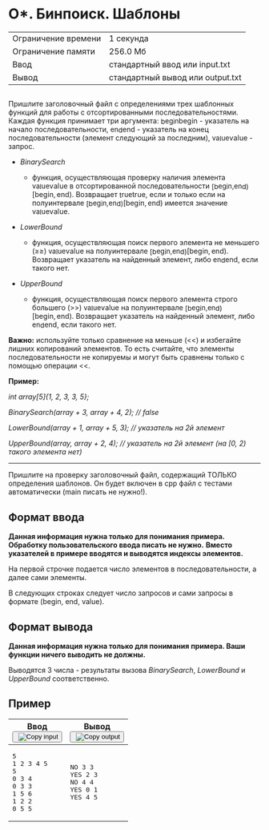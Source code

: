 <div class="problem-statement problem-statement_type_markdown">
    <div class="header">
        <h1 class="title">O*. Бинпоиск. Шаблоны</h1>
        <table class="limits">
            <tbody>
                <tr class="time-limit">
                    <td class="property-title">Ограничение времени</td>
                    <td>1&nbsp;секунда</td>
                </tr>
                <tr class="memory-limit">
                    <td class="property-title">Ограничение памяти</td>
                    <td>256.0 Мб</td>
                </tr>
                <tr class="input-file">
                    <td class="property-title">Ввод</td>
                    <td colspan="1">стандартный ввод или input.txt</td>
                </tr>
                <tr class="output-file">
                    <td class="property-title">Вывод</td>
                    <td colspan="1">стандартный вывод или output.txt</td>
                </tr>
            </tbody>
        </table>
    </div>
    <h2></h2>
    <div class="legend">
        <div class="Markdown">
            <p class="paragraph">Пришлите заголовочный файл с определениями трех шаблонных функций для работы с отсортированными последовательностями. Каждая функция принимает три аргумента: <span class="katex"><span class="katex-mathml"><span class="MathJax_Preview" style="color: inherit; display: none;"></span><span id="MathJax-Element-1-Frame" class="mjx-chtml MathJax_CHTML" tabindex="0" style="font-size: 97%;"><span id="MJXc-Node-1" class="mjx-math"><span id="MJXc-Node-2" class="mjx-mrow"><span id="MJXc-Node-3" class="mjx-semantics"><span id="MJXc-Node-4" class="mjx-mrow"><span id="MJXc-Node-5" class="mjx-mi"><span class="mjx-char MJXc-TeX-math-I" style="padding-top: 0.49em; padding-bottom: 0.307em;">b</span></span><span id="MJXc-Node-6" class="mjx-mi"><span class="mjx-char MJXc-TeX-math-I" style="padding-top: 0.246em; padding-bottom: 0.307em;">e</span></span><span id="MJXc-Node-7" class="mjx-mi"><span class="mjx-char MJXc-TeX-math-I" style="padding-top: 0.246em; padding-bottom: 0.49em; padding-right: 0.003em;">g</span></span><span id="MJXc-Node-8" class="mjx-mi"><span class="mjx-char MJXc-TeX-math-I" style="padding-top: 0.429em; padding-bottom: 0.307em;">i</span></span><span id="MJXc-Node-9" class="mjx-mi"><span class="mjx-char MJXc-TeX-math-I" style="padding-top: 0.246em; padding-bottom: 0.307em;">n</span></span></span></span></span></span></span><script type="math/mml" id="MathJax-Element-1"><math xmlns="http://www.w3.org/1998/Math/MathML">
                            <semantics>
                                <mrow>
                                    <mi>b</mi>
                                    <mi>e</mi>
                                    <mi>g</mi>
                                    <mi>i</mi>
                                    <mi>n</mi>
                                </mrow>
                                <annotation encoding="application/x-tex">begin</annotation>
                            </semantics>
                        </math></script></span><span class="katex-html" aria-hidden="true"><span class="base"><span class="strut" style="height:0.8888799999999999em;vertical-align:-0.19444em;"></span><span class="mord mathnormal">b</span><span class="mord mathnormal">e</span><span class="mord mathnormal" style="margin-right:0.03588em;">g</span><span class="mord mathnormal">in</span></span></span></span> - указатель на начало последовательности, <span class="katex"><span class="katex-mathml"><span class="MathJax_Preview" style="color: inherit; display: none;"></span><span id="MathJax-Element-2-Frame" class="mjx-chtml MathJax_CHTML" tabindex="0" style="font-size: 97%;"><span id="MJXc-Node-10" class="mjx-math"><span id="MJXc-Node-11" class="mjx-mrow"><span id="MJXc-Node-12" class="mjx-semantics"><span id="MJXc-Node-13" class="mjx-mrow"><span id="MJXc-Node-14" class="mjx-mi"><span class="mjx-char MJXc-TeX-math-I" style="padding-top: 0.246em; padding-bottom: 0.307em;">e</span></span><span id="MJXc-Node-15" class="mjx-mi"><span class="mjx-char MJXc-TeX-math-I" style="padding-top: 0.246em; padding-bottom: 0.307em;">n</span></span><span id="MJXc-Node-16" class="mjx-mi"><span class="mjx-char MJXc-TeX-math-I" style="padding-top: 0.49em; padding-bottom: 0.307em; padding-right: 0.003em;">d</span></span></span></span></span></span></span><script type="math/mml" id="MathJax-Element-2"><math xmlns="http://www.w3.org/1998/Math/MathML">
                            <semantics>
                                <mrow>
                                    <mi>e</mi>
                                    <mi>n</mi>
                                    <mi>d</mi>
                                </mrow>
                                <annotation encoding="application/x-tex">end</annotation>
                            </semantics>
                        </math></script></span><span class="katex-html" aria-hidden="true"><span class="base"><span class="strut" style="height:0.69444em;vertical-align:0em;"></span><span class="mord mathnormal">e</span><span class="mord mathnormal">n</span><span class="mord mathnormal">d</span></span></span></span> - указатель на конец последовательности (элемент следующий за последним), <span class="katex"><span class="katex-mathml"><span class="MathJax_Preview" style="color: inherit; display: none;"></span><span id="MathJax-Element-3-Frame" class="mjx-chtml MathJax_CHTML" tabindex="0" style="font-size: 97%;"><span id="MJXc-Node-17" class="mjx-math"><span id="MJXc-Node-18" class="mjx-mrow"><span id="MJXc-Node-19" class="mjx-semantics"><span id="MJXc-Node-20" class="mjx-mrow"><span id="MJXc-Node-21" class="mjx-mi"><span class="mjx-char MJXc-TeX-math-I" style="padding-top: 0.246em; padding-bottom: 0.307em;">v</span></span><span id="MJXc-Node-22" class="mjx-mi"><span class="mjx-char MJXc-TeX-math-I" style="padding-top: 0.246em; padding-bottom: 0.307em;">a</span></span><span id="MJXc-Node-23" class="mjx-mi"><span class="mjx-char MJXc-TeX-math-I" style="padding-top: 0.49em; padding-bottom: 0.307em;">l</span></span><span id="MJXc-Node-24" class="mjx-mi"><span class="mjx-char MJXc-TeX-math-I" style="padding-top: 0.246em; padding-bottom: 0.307em;">u</span></span><span id="MJXc-Node-25" class="mjx-mi"><span class="mjx-char MJXc-TeX-math-I" style="padding-top: 0.246em; padding-bottom: 0.307em;">e</span></span></span></span></span></span></span><script type="math/mml" id="MathJax-Element-3"><math xmlns="http://www.w3.org/1998/Math/MathML">
                            <semantics>
                                <mrow>
                                    <mi>v</mi>
                                    <mi>a</mi>
                                    <mi>l</mi>
                                    <mi>u</mi>
                                    <mi>e</mi>
                                </mrow>
                                <annotation encoding="application/x-tex">value</annotation>
                            </semantics>
                        </math></script></span><span class="katex-html" aria-hidden="true"><span class="base"><span class="strut" style="height:0.69444em;vertical-align:0em;"></span><span class="mord mathnormal" style="margin-right:0.03588em;">v</span><span class="mord mathnormal">a</span><span class="mord mathnormal" style="margin-right:0.01968em;">l</span><span class="mord mathnormal">u</span><span class="mord mathnormal">e</span></span></span></span> - запрос.</p>
            <ul>
                <li>
                    <p class="paragraph"><em>BinarySearch</em>
                    </p><ul>
                        <li>функция, осуществляющая проверку наличия элемента <span class="katex"><span class="katex-mathml"><span class="MathJax_Preview" style="color: inherit; display: none;"></span><span id="MathJax-Element-4-Frame" class="mjx-chtml MathJax_CHTML" tabindex="0" style="font-size: 97%;"><span id="MJXc-Node-26" class="mjx-math"><span id="MJXc-Node-27" class="mjx-mrow"><span id="MJXc-Node-28" class="mjx-semantics"><span id="MJXc-Node-29" class="mjx-mrow"><span id="MJXc-Node-30" class="mjx-mi"><span class="mjx-char MJXc-TeX-math-I" style="padding-top: 0.246em; padding-bottom: 0.307em;">v</span></span><span id="MJXc-Node-31" class="mjx-mi"><span class="mjx-char MJXc-TeX-math-I" style="padding-top: 0.246em; padding-bottom: 0.307em;">a</span></span><span id="MJXc-Node-32" class="mjx-mi"><span class="mjx-char MJXc-TeX-math-I" style="padding-top: 0.49em; padding-bottom: 0.307em;">l</span></span><span id="MJXc-Node-33" class="mjx-mi"><span class="mjx-char MJXc-TeX-math-I" style="padding-top: 0.246em; padding-bottom: 0.307em;">u</span></span><span id="MJXc-Node-34" class="mjx-mi"><span class="mjx-char MJXc-TeX-math-I" style="padding-top: 0.246em; padding-bottom: 0.307em;">e</span></span></span></span></span></span></span><script type="math/mml" id="MathJax-Element-4"><math xmlns="http://www.w3.org/1998/Math/MathML">
                                        <semantics>
                                            <mrow>
                                                <mi>v</mi>
                                                <mi>a</mi>
                                                <mi>l</mi>
                                                <mi>u</mi>
                                                <mi>e</mi>
                                            </mrow>
                                            <annotation encoding="application/x-tex">value</annotation>
                                        </semantics>
                                    </math></script></span><span class="katex-html" aria-hidden="true"><span class="base"><span class="strut" style="height:0.69444em;vertical-align:0em;"></span><span class="mord mathnormal" style="margin-right:0.03588em;">v</span><span class="mord mathnormal">a</span><span class="mord mathnormal" style="margin-right:0.01968em;">l</span><span class="mord mathnormal">u</span><span class="mord mathnormal">e</span></span></span></span> в отсортированной последовательности <span class="katex"><span class="katex-mathml"><span class="MathJax_Preview" style="color: inherit; display: none;"></span><span id="MathJax-Element-5-Frame" class="mjx-chtml MathJax_CHTML" tabindex="0" style="font-size: 97%;"><span id="MJXc-Node-35" class="mjx-math"><span id="MJXc-Node-36" class="mjx-mrow"><span id="MJXc-Node-37" class="mjx-semantics"><span id="MJXc-Node-38" class="mjx-mrow"><span id="MJXc-Node-39" class="mjx-mo"><span class="mjx-char MJXc-TeX-main-R" style="padding-top: 0.49em; padding-bottom: 0.612em;">[</span></span><span id="MJXc-Node-40" class="mjx-mi"><span class="mjx-char MJXc-TeX-math-I" style="padding-top: 0.49em; padding-bottom: 0.307em;">b</span></span><span id="MJXc-Node-41" class="mjx-mi"><span class="mjx-char MJXc-TeX-math-I" style="padding-top: 0.246em; padding-bottom: 0.307em;">e</span></span><span id="MJXc-Node-42" class="mjx-mi"><span class="mjx-char MJXc-TeX-math-I" style="padding-top: 0.246em; padding-bottom: 0.49em; padding-right: 0.003em;">g</span></span><span id="MJXc-Node-43" class="mjx-mi"><span class="mjx-char MJXc-TeX-math-I" style="padding-top: 0.429em; padding-bottom: 0.307em;">i</span></span><span id="MJXc-Node-44" class="mjx-mi"><span class="mjx-char MJXc-TeX-math-I" style="padding-top: 0.246em; padding-bottom: 0.307em;">n</span></span><span id="MJXc-Node-45" class="mjx-mo"><span class="mjx-char MJXc-TeX-main-R" style="margin-top: -0.18em; padding-bottom: 0.551em;">,</span></span><span id="MJXc-Node-46" class="mjx-mi MJXc-space1"><span class="mjx-char MJXc-TeX-math-I" style="padding-top: 0.246em; padding-bottom: 0.307em;">e</span></span><span id="MJXc-Node-47" class="mjx-mi"><span class="mjx-char MJXc-TeX-math-I" style="padding-top: 0.246em; padding-bottom: 0.307em;">n</span></span><span id="MJXc-Node-48" class="mjx-mi"><span class="mjx-char MJXc-TeX-math-I" style="padding-top: 0.49em; padding-bottom: 0.307em; padding-right: 0.003em;">d</span></span><span id="MJXc-Node-49" class="mjx-mo"><span class="mjx-char MJXc-TeX-main-R" style="padding-top: 0.49em; padding-bottom: 0.612em;">)</span></span></span></span></span></span></span><script type="math/mml" id="MathJax-Element-5"><math xmlns="http://www.w3.org/1998/Math/MathML">
                                        <semantics>
                                            <mrow>
                                                <mo stretchy="false">[</mo>
                                                <mi>b</mi>
                                                <mi>e</mi>
                                                <mi>g</mi>
                                                <mi>i</mi>
                                                <mi>n</mi>
                                                <mo separator="true">,</mo>
                                                <mi>e</mi>
                                                <mi>n</mi>
                                                <mi>d</mi>
                                                <mo stretchy="false">)</mo>
                                            </mrow>
                                            <annotation encoding="application/x-tex">[begin, end)</annotation>
                                        </semantics>
                                    </math></script></span><span class="katex-html" aria-hidden="true"><span class="base"><span class="strut" style="height:1em;vertical-align:-0.25em;"></span><span class="mopen">[</span><span class="mord mathnormal">b</span><span class="mord mathnormal">e</span><span class="mord mathnormal" style="margin-right:0.03588em;">g</span><span class="mord mathnormal">in</span><span class="mpunct">,</span><span class="mspace" style="margin-right:0.16666666666666666em;"></span><span class="mord mathnormal">e</span><span class="mord mathnormal">n</span><span class="mord mathnormal">d</span><span class="mclose">)</span></span></span></span>. Возвращает <span class="katex"><span class="katex-mathml"><span class="MathJax_Preview" style="color: inherit; display: none;"></span><span id="MathJax-Element-6-Frame" class="mjx-chtml MathJax_CHTML" tabindex="0" style="font-size: 97%;"><span id="MJXc-Node-50" class="mjx-math"><span id="MJXc-Node-51" class="mjx-mrow"><span id="MJXc-Node-52" class="mjx-semantics"><span id="MJXc-Node-53" class="mjx-mrow"><span id="MJXc-Node-54" class="mjx-mi"><span class="mjx-char MJXc-TeX-math-I" style="padding-top: 0.429em; padding-bottom: 0.307em;">t</span></span><span id="MJXc-Node-55" class="mjx-mi"><span class="mjx-char MJXc-TeX-math-I" style="padding-top: 0.246em; padding-bottom: 0.307em;">r</span></span><span id="MJXc-Node-56" class="mjx-mi"><span class="mjx-char MJXc-TeX-math-I" style="padding-top: 0.246em; padding-bottom: 0.307em;">u</span></span><span id="MJXc-Node-57" class="mjx-mi"><span class="mjx-char MJXc-TeX-math-I" style="padding-top: 0.246em; padding-bottom: 0.307em;">e</span></span></span></span></span></span></span><script type="math/mml" id="MathJax-Element-6"><math xmlns="http://www.w3.org/1998/Math/MathML">
                                        <semantics>
                                            <mrow>
                                                <mi>t</mi>
                                                <mi>r</mi>
                                                <mi>u</mi>
                                                <mi>e</mi>
                                            </mrow>
                                            <annotation encoding="application/x-tex">true</annotation>
                                        </semantics>
                                    </math></script></span><span class="katex-html" aria-hidden="true"><span class="base"><span class="strut" style="height:0.61508em;vertical-align:0em;"></span><span class="mord mathnormal">t</span><span class="mord mathnormal" style="margin-right:0.02778em;">r</span><span class="mord mathnormal">u</span><span class="mord mathnormal">e</span></span></span></span>, если и только если на полуинтервале <span class="katex"><span class="katex-mathml"><span class="MathJax_Preview" style="color: inherit; display: none;"></span><span id="MathJax-Element-7-Frame" class="mjx-chtml MathJax_CHTML" tabindex="0" style="font-size: 97%;"><span id="MJXc-Node-58" class="mjx-math"><span id="MJXc-Node-59" class="mjx-mrow"><span id="MJXc-Node-60" class="mjx-semantics"><span id="MJXc-Node-61" class="mjx-mrow"><span id="MJXc-Node-62" class="mjx-mo"><span class="mjx-char MJXc-TeX-main-R" style="padding-top: 0.49em; padding-bottom: 0.612em;">[</span></span><span id="MJXc-Node-63" class="mjx-mi"><span class="mjx-char MJXc-TeX-math-I" style="padding-top: 0.49em; padding-bottom: 0.307em;">b</span></span><span id="MJXc-Node-64" class="mjx-mi"><span class="mjx-char MJXc-TeX-math-I" style="padding-top: 0.246em; padding-bottom: 0.307em;">e</span></span><span id="MJXc-Node-65" class="mjx-mi"><span class="mjx-char MJXc-TeX-math-I" style="padding-top: 0.246em; padding-bottom: 0.49em; padding-right: 0.003em;">g</span></span><span id="MJXc-Node-66" class="mjx-mi"><span class="mjx-char MJXc-TeX-math-I" style="padding-top: 0.429em; padding-bottom: 0.307em;">i</span></span><span id="MJXc-Node-67" class="mjx-mi"><span class="mjx-char MJXc-TeX-math-I" style="padding-top: 0.246em; padding-bottom: 0.307em;">n</span></span><span id="MJXc-Node-68" class="mjx-mo"><span class="mjx-char MJXc-TeX-main-R" style="margin-top: -0.18em; padding-bottom: 0.551em;">,</span></span><span id="MJXc-Node-69" class="mjx-mi MJXc-space1"><span class="mjx-char MJXc-TeX-math-I" style="padding-top: 0.246em; padding-bottom: 0.307em;">e</span></span><span id="MJXc-Node-70" class="mjx-mi"><span class="mjx-char MJXc-TeX-math-I" style="padding-top: 0.246em; padding-bottom: 0.307em;">n</span></span><span id="MJXc-Node-71" class="mjx-mi"><span class="mjx-char MJXc-TeX-math-I" style="padding-top: 0.49em; padding-bottom: 0.307em; padding-right: 0.003em;">d</span></span><span id="MJXc-Node-72" class="mjx-mo"><span class="mjx-char MJXc-TeX-main-R" style="padding-top: 0.49em; padding-bottom: 0.612em;">)</span></span></span></span></span></span></span><script type="math/mml" id="MathJax-Element-7"><math xmlns="http://www.w3.org/1998/Math/MathML">
                                        <semantics>
                                            <mrow>
                                                <mo stretchy="false">[</mo>
                                                <mi>b</mi>
                                                <mi>e</mi>
                                                <mi>g</mi>
                                                <mi>i</mi>
                                                <mi>n</mi>
                                                <mo separator="true">,</mo>
                                                <mi>e</mi>
                                                <mi>n</mi>
                                                <mi>d</mi>
                                                <mo stretchy="false">)</mo>
                                            </mrow>
                                            <annotation encoding="application/x-tex">[begin, end)</annotation>
                                        </semantics>
                                    </math></script></span><span class="katex-html" aria-hidden="true"><span class="base"><span class="strut" style="height:1em;vertical-align:-0.25em;"></span><span class="mopen">[</span><span class="mord mathnormal">b</span><span class="mord mathnormal">e</span><span class="mord mathnormal" style="margin-right:0.03588em;">g</span><span class="mord mathnormal">in</span><span class="mpunct">,</span><span class="mspace" style="margin-right:0.16666666666666666em;"></span><span class="mord mathnormal">e</span><span class="mord mathnormal">n</span><span class="mord mathnormal">d</span><span class="mclose">)</span></span></span></span> имеется значение <span class="katex"><span class="katex-mathml"><span class="MathJax_Preview" style="color: inherit; display: none;"></span><span id="MathJax-Element-8-Frame" class="mjx-chtml MathJax_CHTML" tabindex="0" style="font-size: 97%;"><span id="MJXc-Node-73" class="mjx-math"><span id="MJXc-Node-74" class="mjx-mrow"><span id="MJXc-Node-75" class="mjx-semantics"><span id="MJXc-Node-76" class="mjx-mrow"><span id="MJXc-Node-77" class="mjx-mi"><span class="mjx-char MJXc-TeX-math-I" style="padding-top: 0.246em; padding-bottom: 0.307em;">v</span></span><span id="MJXc-Node-78" class="mjx-mi"><span class="mjx-char MJXc-TeX-math-I" style="padding-top: 0.246em; padding-bottom: 0.307em;">a</span></span><span id="MJXc-Node-79" class="mjx-mi"><span class="mjx-char MJXc-TeX-math-I" style="padding-top: 0.49em; padding-bottom: 0.307em;">l</span></span><span id="MJXc-Node-80" class="mjx-mi"><span class="mjx-char MJXc-TeX-math-I" style="padding-top: 0.246em; padding-bottom: 0.307em;">u</span></span><span id="MJXc-Node-81" class="mjx-mi"><span class="mjx-char MJXc-TeX-math-I" style="padding-top: 0.246em; padding-bottom: 0.307em;">e</span></span></span></span></span></span></span><script type="math/mml" id="MathJax-Element-8"><math xmlns="http://www.w3.org/1998/Math/MathML">
                                        <semantics>
                                            <mrow>
                                                <mi>v</mi>
                                                <mi>a</mi>
                                                <mi>l</mi>
                                                <mi>u</mi>
                                                <mi>e</mi>
                                            </mrow>
                                            <annotation encoding="application/x-tex">value</annotation>
                                        </semantics>
                                    </math></script></span><span class="katex-html" aria-hidden="true"><span class="base"><span class="strut" style="height:0.69444em;vertical-align:0em;"></span><span class="mord mathnormal" style="margin-right:0.03588em;">v</span><span class="mord mathnormal">a</span><span class="mord mathnormal" style="margin-right:0.01968em;">l</span><span class="mord mathnormal">u</span><span class="mord mathnormal">e</span></span></span></span>.</li>
                    </ul>
                    <p></p>
                </li>
                <li>
                    <p class="paragraph"><em>LowerBound</em>
                    </p><ul>
                        <li>функция, осуществляющая поиск первого элемента не меньшего (<span class="katex"><span class="katex-mathml"><span class="MathJax_Preview" style="color: inherit; display: none;"></span><span id="MathJax-Element-9-Frame" class="mjx-chtml MathJax_CHTML" tabindex="0" style="font-size: 97%;"><span id="MJXc-Node-82" class="mjx-math"><span id="MJXc-Node-83" class="mjx-mrow"><span id="MJXc-Node-84" class="mjx-semantics"><span id="MJXc-Node-85" class="mjx-mrow"><span id="MJXc-Node-86" class="mjx-mo"><span class="mjx-char MJXc-TeX-main-R" style="padding-top: 0.368em; padding-bottom: 0.49em;">≥</span></span></span></span></span></span></span><script type="math/mml" id="MathJax-Element-9"><math xmlns="http://www.w3.org/1998/Math/MathML">
                                        <semantics>
                                            <mrow>
                                                <mo>≥</mo>
                                            </mrow>
                                            <annotation encoding="application/x-tex">\geq</annotation>
                                        </semantics>
                                    </math></script></span><span class="katex-html" aria-hidden="true"><span class="base"><span class="strut" style="height:0.7719400000000001em;vertical-align:-0.13597em;"></span><span class="mrel">≥</span></span></span></span>) <span class="katex"><span class="katex-mathml"><span class="MathJax_Preview" style="color: inherit; display: none;"></span><span id="MathJax-Element-10-Frame" class="mjx-chtml MathJax_CHTML" tabindex="0" style="font-size: 97%;"><span id="MJXc-Node-87" class="mjx-math"><span id="MJXc-Node-88" class="mjx-mrow"><span id="MJXc-Node-89" class="mjx-semantics"><span id="MJXc-Node-90" class="mjx-mrow"><span id="MJXc-Node-91" class="mjx-mi"><span class="mjx-char MJXc-TeX-math-I" style="padding-top: 0.246em; padding-bottom: 0.307em;">v</span></span><span id="MJXc-Node-92" class="mjx-mi"><span class="mjx-char MJXc-TeX-math-I" style="padding-top: 0.246em; padding-bottom: 0.307em;">a</span></span><span id="MJXc-Node-93" class="mjx-mi"><span class="mjx-char MJXc-TeX-math-I" style="padding-top: 0.49em; padding-bottom: 0.307em;">l</span></span><span id="MJXc-Node-94" class="mjx-mi"><span class="mjx-char MJXc-TeX-math-I" style="padding-top: 0.246em; padding-bottom: 0.307em;">u</span></span><span id="MJXc-Node-95" class="mjx-mi"><span class="mjx-char MJXc-TeX-math-I" style="padding-top: 0.246em; padding-bottom: 0.307em;">e</span></span></span></span></span></span></span><script type="math/mml" id="MathJax-Element-10"><math xmlns="http://www.w3.org/1998/Math/MathML">
                                        <semantics>
                                            <mrow>
                                                <mi>v</mi>
                                                <mi>a</mi>
                                                <mi>l</mi>
                                                <mi>u</mi>
                                                <mi>e</mi>
                                            </mrow>
                                            <annotation encoding="application/x-tex">value</annotation>
                                        </semantics>
                                    </math></script></span><span class="katex-html" aria-hidden="true"><span class="base"><span class="strut" style="height:0.69444em;vertical-align:0em;"></span><span class="mord mathnormal" style="margin-right:0.03588em;">v</span><span class="mord mathnormal">a</span><span class="mord mathnormal" style="margin-right:0.01968em;">l</span><span class="mord mathnormal">u</span><span class="mord mathnormal">e</span></span></span></span> на полуинтервале <span class="katex"><span class="katex-mathml"><span class="MathJax_Preview" style="color: inherit; display: none;"></span><span id="MathJax-Element-11-Frame" class="mjx-chtml MathJax_CHTML" tabindex="0" style="font-size: 97%;"><span id="MJXc-Node-96" class="mjx-math"><span id="MJXc-Node-97" class="mjx-mrow"><span id="MJXc-Node-98" class="mjx-semantics"><span id="MJXc-Node-99" class="mjx-mrow"><span id="MJXc-Node-100" class="mjx-mo"><span class="mjx-char MJXc-TeX-main-R" style="padding-top: 0.49em; padding-bottom: 0.612em;">[</span></span><span id="MJXc-Node-101" class="mjx-mi"><span class="mjx-char MJXc-TeX-math-I" style="padding-top: 0.49em; padding-bottom: 0.307em;">b</span></span><span id="MJXc-Node-102" class="mjx-mi"><span class="mjx-char MJXc-TeX-math-I" style="padding-top: 0.246em; padding-bottom: 0.307em;">e</span></span><span id="MJXc-Node-103" class="mjx-mi"><span class="mjx-char MJXc-TeX-math-I" style="padding-top: 0.246em; padding-bottom: 0.49em; padding-right: 0.003em;">g</span></span><span id="MJXc-Node-104" class="mjx-mi"><span class="mjx-char MJXc-TeX-math-I" style="padding-top: 0.429em; padding-bottom: 0.307em;">i</span></span><span id="MJXc-Node-105" class="mjx-mi"><span class="mjx-char MJXc-TeX-math-I" style="padding-top: 0.246em; padding-bottom: 0.307em;">n</span></span><span id="MJXc-Node-106" class="mjx-mo"><span class="mjx-char MJXc-TeX-main-R" style="margin-top: -0.18em; padding-bottom: 0.551em;">,</span></span><span id="MJXc-Node-107" class="mjx-mi MJXc-space1"><span class="mjx-char MJXc-TeX-math-I" style="padding-top: 0.246em; padding-bottom: 0.307em;">e</span></span><span id="MJXc-Node-108" class="mjx-mi"><span class="mjx-char MJXc-TeX-math-I" style="padding-top: 0.246em; padding-bottom: 0.307em;">n</span></span><span id="MJXc-Node-109" class="mjx-mi"><span class="mjx-char MJXc-TeX-math-I" style="padding-top: 0.49em; padding-bottom: 0.307em; padding-right: 0.003em;">d</span></span><span id="MJXc-Node-110" class="mjx-mo"><span class="mjx-char MJXc-TeX-main-R" style="padding-top: 0.49em; padding-bottom: 0.612em;">)</span></span></span></span></span></span></span><script type="math/mml" id="MathJax-Element-11"><math xmlns="http://www.w3.org/1998/Math/MathML">
                                        <semantics>
                                            <mrow>
                                                <mo stretchy="false">[</mo>
                                                <mi>b</mi>
                                                <mi>e</mi>
                                                <mi>g</mi>
                                                <mi>i</mi>
                                                <mi>n</mi>
                                                <mo separator="true">,</mo>
                                                <mi>e</mi>
                                                <mi>n</mi>
                                                <mi>d</mi>
                                                <mo stretchy="false">)</mo>
                                            </mrow>
                                            <annotation encoding="application/x-tex">[begin, end)</annotation>
                                        </semantics>
                                    </math></script></span><span class="katex-html" aria-hidden="true"><span class="base"><span class="strut" style="height:1em;vertical-align:-0.25em;"></span><span class="mopen">[</span><span class="mord mathnormal">b</span><span class="mord mathnormal">e</span><span class="mord mathnormal" style="margin-right:0.03588em;">g</span><span class="mord mathnormal">in</span><span class="mpunct">,</span><span class="mspace" style="margin-right:0.16666666666666666em;"></span><span class="mord mathnormal">e</span><span class="mord mathnormal">n</span><span class="mord mathnormal">d</span><span class="mclose">)</span></span></span></span>. Возвращает указатель на найденный элемент, либо <span class="katex"><span class="katex-mathml"><span class="MathJax_Preview" style="color: inherit; display: none;"></span><span id="MathJax-Element-12-Frame" class="mjx-chtml MathJax_CHTML" tabindex="0" style="font-size: 97%;"><span id="MJXc-Node-111" class="mjx-math"><span id="MJXc-Node-112" class="mjx-mrow"><span id="MJXc-Node-113" class="mjx-semantics"><span id="MJXc-Node-114" class="mjx-mrow"><span id="MJXc-Node-115" class="mjx-mi"><span class="mjx-char MJXc-TeX-math-I" style="padding-top: 0.246em; padding-bottom: 0.307em;">e</span></span><span id="MJXc-Node-116" class="mjx-mi"><span class="mjx-char MJXc-TeX-math-I" style="padding-top: 0.246em; padding-bottom: 0.307em;">n</span></span><span id="MJXc-Node-117" class="mjx-mi"><span class="mjx-char MJXc-TeX-math-I" style="padding-top: 0.49em; padding-bottom: 0.307em; padding-right: 0.003em;">d</span></span></span></span></span></span></span><script type="math/mml" id="MathJax-Element-12"><math xmlns="http://www.w3.org/1998/Math/MathML">
                                        <semantics>
                                            <mrow>
                                                <mi>e</mi>
                                                <mi>n</mi>
                                                <mi>d</mi>
                                            </mrow>
                                            <annotation encoding="application/x-tex">end</annotation>
                                        </semantics>
                                    </math></script></span><span class="katex-html" aria-hidden="true"><span class="base"><span class="strut" style="height:0.69444em;vertical-align:0em;"></span><span class="mord mathnormal">e</span><span class="mord mathnormal">n</span><span class="mord mathnormal">d</span></span></span></span>, если такого нет.</li>
                    </ul>
                    <p></p>
                </li>
                <li>
                    <p class="paragraph"><em>UpperBound</em>
                    </p><ul>
                        <li>функция, осуществляющая поиск первого элемента строго большего (<span class="katex"><span class="katex-mathml"><span class="MathJax_Preview" style="color: inherit; display: none;"></span><span id="MathJax-Element-13-Frame" class="mjx-chtml MathJax_CHTML" tabindex="0" style="font-size: 97%;"><span id="MJXc-Node-118" class="mjx-math"><span id="MJXc-Node-119" class="mjx-mrow"><span id="MJXc-Node-120" class="mjx-semantics"><span id="MJXc-Node-121" class="mjx-mrow"><span id="MJXc-Node-122" class="mjx-mo"><span class="mjx-char MJXc-TeX-main-R" style="padding-top: 0.246em; padding-bottom: 0.368em;">&gt;</span></span></span></span></span></span></span><script type="math/mml" id="MathJax-Element-13"><math xmlns="http://www.w3.org/1998/Math/MathML">
                                        <semantics>
                                            <mrow>
                                                <mo>&gt;</mo>
                                            </mrow>
                                            <annotation encoding="application/x-tex">\gt</annotation>
                                        </semantics>
                                    </math></script></span><span class="katex-html" aria-hidden="true"><span class="base"><span class="strut" style="height:0.5782em;vertical-align:-0.0391em;"></span><span class="mrel">&gt;</span></span></span></span>) <span class="katex"><span class="katex-mathml"><span class="MathJax_Preview" style="color: inherit; display: none;"></span><span id="MathJax-Element-14-Frame" class="mjx-chtml MathJax_CHTML" tabindex="0" style="font-size: 97%;"><span id="MJXc-Node-123" class="mjx-math"><span id="MJXc-Node-124" class="mjx-mrow"><span id="MJXc-Node-125" class="mjx-semantics"><span id="MJXc-Node-126" class="mjx-mrow"><span id="MJXc-Node-127" class="mjx-mi"><span class="mjx-char MJXc-TeX-math-I" style="padding-top: 0.246em; padding-bottom: 0.307em;">v</span></span><span id="MJXc-Node-128" class="mjx-mi"><span class="mjx-char MJXc-TeX-math-I" style="padding-top: 0.246em; padding-bottom: 0.307em;">a</span></span><span id="MJXc-Node-129" class="mjx-mi"><span class="mjx-char MJXc-TeX-math-I" style="padding-top: 0.49em; padding-bottom: 0.307em;">l</span></span><span id="MJXc-Node-130" class="mjx-mi"><span class="mjx-char MJXc-TeX-math-I" style="padding-top: 0.246em; padding-bottom: 0.307em;">u</span></span><span id="MJXc-Node-131" class="mjx-mi"><span class="mjx-char MJXc-TeX-math-I" style="padding-top: 0.246em; padding-bottom: 0.307em;">e</span></span></span></span></span></span></span><script type="math/mml" id="MathJax-Element-14"><math xmlns="http://www.w3.org/1998/Math/MathML">
                                        <semantics>
                                            <mrow>
                                                <mi>v</mi>
                                                <mi>a</mi>
                                                <mi>l</mi>
                                                <mi>u</mi>
                                                <mi>e</mi>
                                            </mrow>
                                            <annotation encoding="application/x-tex">value</annotation>
                                        </semantics>
                                    </math></script></span><span class="katex-html" aria-hidden="true"><span class="base"><span class="strut" style="height:0.69444em;vertical-align:0em;"></span><span class="mord mathnormal" style="margin-right:0.03588em;">v</span><span class="mord mathnormal">a</span><span class="mord mathnormal" style="margin-right:0.01968em;">l</span><span class="mord mathnormal">u</span><span class="mord mathnormal">e</span></span></span></span> на полуинтервале <span class="katex"><span class="katex-mathml"><span class="MathJax_Preview" style="color: inherit; display: none;"></span><span id="MathJax-Element-15-Frame" class="mjx-chtml MathJax_CHTML" tabindex="0" style="font-size: 97%;"><span id="MJXc-Node-132" class="mjx-math"><span id="MJXc-Node-133" class="mjx-mrow"><span id="MJXc-Node-134" class="mjx-semantics"><span id="MJXc-Node-135" class="mjx-mrow"><span id="MJXc-Node-136" class="mjx-mo"><span class="mjx-char MJXc-TeX-main-R" style="padding-top: 0.49em; padding-bottom: 0.612em;">[</span></span><span id="MJXc-Node-137" class="mjx-mi"><span class="mjx-char MJXc-TeX-math-I" style="padding-top: 0.49em; padding-bottom: 0.307em;">b</span></span><span id="MJXc-Node-138" class="mjx-mi"><span class="mjx-char MJXc-TeX-math-I" style="padding-top: 0.246em; padding-bottom: 0.307em;">e</span></span><span id="MJXc-Node-139" class="mjx-mi"><span class="mjx-char MJXc-TeX-math-I" style="padding-top: 0.246em; padding-bottom: 0.49em; padding-right: 0.003em;">g</span></span><span id="MJXc-Node-140" class="mjx-mi"><span class="mjx-char MJXc-TeX-math-I" style="padding-top: 0.429em; padding-bottom: 0.307em;">i</span></span><span id="MJXc-Node-141" class="mjx-mi"><span class="mjx-char MJXc-TeX-math-I" style="padding-top: 0.246em; padding-bottom: 0.307em;">n</span></span><span id="MJXc-Node-142" class="mjx-mo"><span class="mjx-char MJXc-TeX-main-R" style="margin-top: -0.18em; padding-bottom: 0.551em;">,</span></span><span id="MJXc-Node-143" class="mjx-mi MJXc-space1"><span class="mjx-char MJXc-TeX-math-I" style="padding-top: 0.246em; padding-bottom: 0.307em;">e</span></span><span id="MJXc-Node-144" class="mjx-mi"><span class="mjx-char MJXc-TeX-math-I" style="padding-top: 0.246em; padding-bottom: 0.307em;">n</span></span><span id="MJXc-Node-145" class="mjx-mi"><span class="mjx-char MJXc-TeX-math-I" style="padding-top: 0.49em; padding-bottom: 0.307em; padding-right: 0.003em;">d</span></span><span id="MJXc-Node-146" class="mjx-mo"><span class="mjx-char MJXc-TeX-main-R" style="padding-top: 0.49em; padding-bottom: 0.612em;">)</span></span></span></span></span></span></span><script type="math/mml" id="MathJax-Element-15"><math xmlns="http://www.w3.org/1998/Math/MathML">
                                        <semantics>
                                            <mrow>
                                                <mo stretchy="false">[</mo>
                                                <mi>b</mi>
                                                <mi>e</mi>
                                                <mi>g</mi>
                                                <mi>i</mi>
                                                <mi>n</mi>
                                                <mo separator="true">,</mo>
                                                <mi>e</mi>
                                                <mi>n</mi>
                                                <mi>d</mi>
                                                <mo stretchy="false">)</mo>
                                            </mrow>
                                            <annotation encoding="application/x-tex">[begin, end)</annotation>
                                        </semantics>
                                    </math></script></span><span class="katex-html" aria-hidden="true"><span class="base"><span class="strut" style="height:1em;vertical-align:-0.25em;"></span><span class="mopen">[</span><span class="mord mathnormal">b</span><span class="mord mathnormal">e</span><span class="mord mathnormal" style="margin-right:0.03588em;">g</span><span class="mord mathnormal">in</span><span class="mpunct">,</span><span class="mspace" style="margin-right:0.16666666666666666em;"></span><span class="mord mathnormal">e</span><span class="mord mathnormal">n</span><span class="mord mathnormal">d</span><span class="mclose">)</span></span></span></span>. Возвращает указатель на найденный элемент, либо <span class="katex"><span class="katex-mathml"><span class="MathJax_Preview" style="color: inherit; display: none;"></span><span id="MathJax-Element-16-Frame" class="mjx-chtml MathJax_CHTML" tabindex="0" style="font-size: 97%;"><span id="MJXc-Node-147" class="mjx-math"><span id="MJXc-Node-148" class="mjx-mrow"><span id="MJXc-Node-149" class="mjx-semantics"><span id="MJXc-Node-150" class="mjx-mrow"><span id="MJXc-Node-151" class="mjx-mi"><span class="mjx-char MJXc-TeX-math-I" style="padding-top: 0.246em; padding-bottom: 0.307em;">e</span></span><span id="MJXc-Node-152" class="mjx-mi"><span class="mjx-char MJXc-TeX-math-I" style="padding-top: 0.246em; padding-bottom: 0.307em;">n</span></span><span id="MJXc-Node-153" class="mjx-mi"><span class="mjx-char MJXc-TeX-math-I" style="padding-top: 0.49em; padding-bottom: 0.307em; padding-right: 0.003em;">d</span></span></span></span></span></span></span><script type="math/mml" id="MathJax-Element-16"><math xmlns="http://www.w3.org/1998/Math/MathML">
                                        <semantics>
                                            <mrow>
                                                <mi>e</mi>
                                                <mi>n</mi>
                                                <mi>d</mi>
                                            </mrow>
                                            <annotation encoding="application/x-tex">end</annotation>
                                        </semantics>
                                    </math></script></span><span class="katex-html" aria-hidden="true"><span class="base"><span class="strut" style="height:0.69444em;vertical-align:0em;"></span><span class="mord mathnormal">e</span><span class="mord mathnormal">n</span><span class="mord mathnormal">d</span></span></span></span>, если такого нет.</li>
                    </ul>
                    <p></p>
                </li>
            </ul>
            <p class="paragraph"><strong>Важно:</strong> используйте только сравнение на меньше (<span class="katex"><span class="katex-mathml"><span class="MathJax_Preview" style="color: inherit; display: none;"></span><span id="MathJax-Element-17-Frame" class="mjx-chtml MathJax_CHTML" tabindex="0" style="font-size: 97%;"><span id="MJXc-Node-154" class="mjx-math"><span id="MJXc-Node-155" class="mjx-mrow"><span id="MJXc-Node-156" class="mjx-semantics"><span id="MJXc-Node-157" class="mjx-mrow"><span id="MJXc-Node-158" class="mjx-mo"><span class="mjx-char MJXc-TeX-main-R" style="padding-top: 0.246em; padding-bottom: 0.368em;">&lt;</span></span></span></span></span></span></span><script type="math/mml" id="MathJax-Element-17"><math xmlns="http://www.w3.org/1998/Math/MathML">
                            <semantics>
                                <mrow>
                                    <mo>&lt;</mo>
                                </mrow>
                                <annotation encoding="application/x-tex">\lt</annotation>
                            </semantics>
                        </math></script></span><span class="katex-html" aria-hidden="true"><span class="base"><span class="strut" style="height:0.5782em;vertical-align:-0.0391em;"></span><span class="mrel">&lt;</span></span></span></span>) и избегайте лишних копирований элементов. То есть считайте, что элементы последовательности не копируемы и могут быть сравнены только с помощью операции <span class="katex"><span class="katex-mathml"><span class="MathJax_Preview" style="color: inherit; display: none;"></span><span id="MathJax-Element-18-Frame" class="mjx-chtml MathJax_CHTML" tabindex="0" style="font-size: 97%;"><span id="MJXc-Node-159" class="mjx-math"><span id="MJXc-Node-160" class="mjx-mrow"><span id="MJXc-Node-161" class="mjx-semantics"><span id="MJXc-Node-162" class="mjx-mrow"><span id="MJXc-Node-163" class="mjx-mo"><span class="mjx-char MJXc-TeX-main-R" style="padding-top: 0.246em; padding-bottom: 0.368em;">&lt;</span></span></span></span></span></span></span><script type="math/mml" id="MathJax-Element-18"><math xmlns="http://www.w3.org/1998/Math/MathML">
                            <semantics>
                                <mrow>
                                    <mo>&lt;</mo>
                                </mrow>
                                <annotation encoding="application/x-tex">\lt</annotation>
                            </semantics>
                        </math></script></span><span class="katex-html" aria-hidden="true"><span class="base"><span class="strut" style="height:0.5782em;vertical-align:-0.0391em;"></span><span class="mrel">&lt;</span></span></span></span>.</p>
            <p class="paragraph"><strong>Пример:</strong></p>
            <p class="paragraph"><em>int array[5]{1, 2, 3, 3, 5};</em></p>
            <p class="paragraph"><em>BinarySearch(array + 3, array + 4, 2); // false</em></p>
            <p class="paragraph"><em>LowerBound(array + 1, array + 5, 3); // указатель на 2й элемент</em></p>
            <p class="paragraph"><em>UpperBound(array, array + 2, 4); // указатель на 2й элемент (на [0, 2) такого элемента нет)</em></p>
            <hr>
            <p class="paragraph">Пришлите на проверку заголовочный файл, содержащий ТОЛЬКО определения шаблонов. Он будет включен в cpp файл с тестами автоматически (main писать не нужно!).</p>
        </div>
    </div>
    <h2>Формат ввода</h2>
    <div class="input-specification">
        <div class="Markdown">
            <p class="paragraph"><strong>Данная информация нужна только для понимания примера. Обработку пользовательского ввода писать не нужно.</strong>
                <strong>Вместо указателей в примере вводятся и выводятся индексы элементов.</strong>
            </p>
            <p class="paragraph">На первой строчке подается число элементов в последовательности, а далее сами элементы.</p>
            <p class="paragraph">В следующих строках следует число запросов и сами запросы в формате (begin, end, value).</p>
        </div>
    </div>
    <h2>Формат вывода</h2>
    <div class="output-specification">
        <div class="Markdown">
            <p class="paragraph"><strong>Данная информация нужна только для понимания примера. Ваши функции ничего выводить не должны.</strong></p>
            <p class="paragraph">Выводятся 3 числа - результаты вызова <em>BinarySearch</em>, <em>LowerBound</em> и <em>UpperBound</em> соответственно.</p>
        </div>
    </div>
    <h2>Пример</h2>
    <div>
        <table class="sample-tests">
            <thead>
                <tr>
                    <th>Ввод<div class="problem__copy-sample"><button class="button button_theme_pseudo button_size_s button_only-icon_yes problem__copy-button problem__copy-button_type_input i-bem" data-bem="{&quot;button&quot;:{}}" role="button" type="button" title="Copy input"><span class="button__text">&nbsp;<img class="image button__icon button__icon_role_copy" src="//yastatic.net/lego/_/La6qi18Z8LwgnZdsAr1qy1GwCwo.gif" alt="Copy input"></span></button></div></th>
                    <th>Вывод<div class="problem__copy-sample"><button class="button button_theme_pseudo button_size_s button_only-icon_yes problem__copy-button problem__copy-button_type_output i-bem" data-bem="{&quot;button&quot;:{}}" role="button" type="button" title="Copy output"><span class="button__text">&nbsp;<img class="image button__icon button__icon_role_copy" src="//yastatic.net/lego/_/La6qi18Z8LwgnZdsAr1qy1GwCwo.gif" alt="Copy output"></span></button></div></th>
                </tr>
            </thead>
            <tbody>
                <tr>
                    <td>
                        <pre>5
1 2 3 4 5
5
0 3 4
0 3 3
1 5 6
1 2 2
0 5 5
</pre>
                    </td>
                    <td>
                        <pre>NO 3 3
YES 2 3
NO 4 4
YES 0 1
YES 4 5
</pre>
                    </td>
                </tr>
            </tbody>
        </table>
    </div>
</div>
